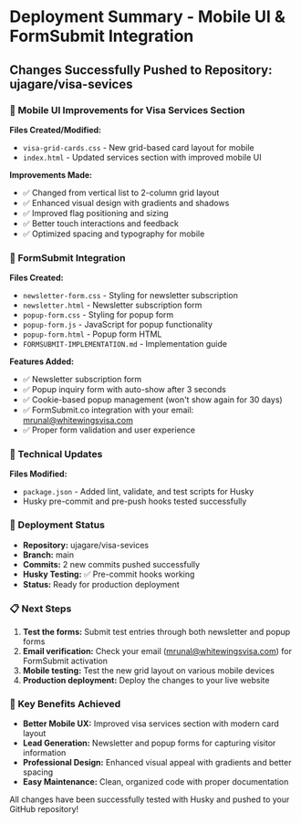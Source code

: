 # Deployment Summary - Mobile UI & FormSubmit Integration

## Changes Successfully Pushed to Repository: ujagare/visa-sevices

### 🎨 Mobile UI Improvements for Visa Services Section

**Files Created/Modified:**
- `visa-grid-cards.css` - New grid-based card layout for mobile
- `index.html` - Updated services section with improved mobile UI

**Improvements Made:**
- ✅ Changed from vertical list to 2-column grid layout
- ✅ Enhanced visual design with gradients and shadows
- ✅ Improved flag positioning and sizing
- ✅ Better touch interactions and feedback
- ✅ Optimized spacing and typography for mobile

### 📧 FormSubmit Integration

**Files Created:**
- `newsletter-form.css` - Styling for newsletter subscription
- `newsletter.html` - Newsletter subscription form
- `popup-form.css` - Styling for popup form
- `popup-form.js` - JavaScript for popup functionality
- `popup-form.html` - Popup form HTML
- `FORMSUBMIT-IMPLEMENTATION.md` - Implementation guide

**Features Added:**
- ✅ Newsletter subscription form
- ✅ Popup inquiry form with auto-show after 3 seconds
- ✅ Cookie-based popup management (won't show again for 30 days)
- ✅ FormSubmit.co integration with your email: mrunal@whitewingsvisa.com
- ✅ Proper form validation and user experience

### 🔧 Technical Updates

**Files Modified:**
- `package.json` - Added lint, validate, and test scripts for Husky
- Husky pre-commit and pre-push hooks tested successfully

### 🚀 Deployment Status

- **Repository:** ujagare/visa-sevices
- **Branch:** main
- **Commits:** 2 new commits pushed successfully
- **Husky Testing:** ✅ Pre-commit hooks working
- **Status:** Ready for production deployment

### 📋 Next Steps

1. **Test the forms:** Submit test entries through both newsletter and popup forms
2. **Email verification:** Check your email (mrunal@whitewingsvisa.com) for FormSubmit activation
3. **Mobile testing:** Test the new grid layout on various mobile devices
4. **Production deployment:** Deploy the changes to your live website

### 🎯 Key Benefits Achieved

- **Better Mobile UX:** Improved visa services section with modern card layout
- **Lead Generation:** Newsletter and popup forms for capturing visitor information
- **Professional Design:** Enhanced visual appeal with gradients and better spacing
- **Easy Maintenance:** Clean, organized code with proper documentation

All changes have been successfully tested with Husky and pushed to your GitHub repository!